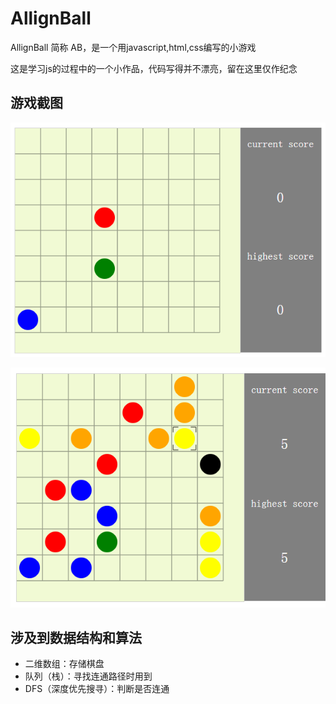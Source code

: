 # AllignBall

AllignBall 简称 AB，是一个用javascript,html,css编写的小游戏

这是学习js的过程中的一个小作品，代码写得并不漂亮，留在这里仅作纪念

## 游戏截图

![image](https://raw.githubusercontent.com/jiangdapeng/AllignBall/master/imageForReadMe/gamestart.PNG)

![image](https://raw.githubusercontent.com/jiangdapeng/AllignBall/master/imageForReadMe/game1.PNG)

## 涉及到数据结构和算法

- 二维数组：存储棋盘
- 队列（栈）：寻找连通路径时用到
- DFS（深度优先搜寻）：判断是否连通

